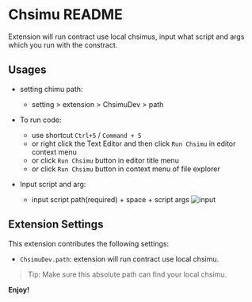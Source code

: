 # Chsimu README

Extension will run contract use local chsimus, input what script and args which you run with the constract.

## Usages

* setting chimu path:
  * setting > extension > ChsimuDev > path

* To run code:
  * use shortcut `Ctrl+5` / `Command + 5`
  * or right click the Text Editor and then click `Run Chsimu` in editor context menu
  * or click `Run Chsimu` button in editor title menu
  * or click `Run Chsimu` button in context menu of file explorer

* Input script and arg:
  * input script path(required) + space + script args
  ![input](https://pic1.imgdb.cn/item/6343c53916f2c2beb1c2db56.jpg)

## Extension Settings

This extension contributes the following settings:

* `ChsimuDev.path`: extension will run contract use local chsimu.

> Tip: Make sure this absolute path can find your local chsimu.

**Enjoy!**

